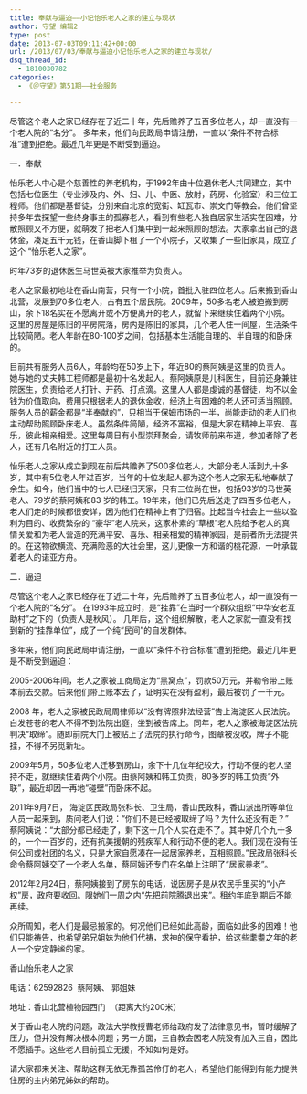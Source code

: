 ```yaml
---
title: 奉献与逼迫——小记怡乐老人之家的建立与现状
author: 守望 编辑2
type: post
date: 2013-07-03T09:11:42+00:00
url: /2013/07/03/奉献与逼迫小记怡乐老人之家的建立与现状/
dsq_thread_id:
  - 1810030782
categories:
  - 《＠守望》第51期——社会服务

---
```

<p class="mceWPmore" title="更多...">
  尽管这个老人之家已经存在了近二十年，先后赡养了五百多位老人，却一直没有一个老人院的“名分”。 多年来，他们向民政局申请注册，一直以“条件不符合标准”遭到拒绝。最近几年更是不断受到逼迫。<!--more-->
</p>

<p class="mceWPmore" title="更多...">
  一．奉献
</p>

怡乐老人中心是个慈善性的养老机构，于1992年由十位退休老人共同建立，其中包括七位医生（专业涉及内、外、妇、儿、中医、放射，药房、化验室）和三位工程师。他们都是基督徒，分别来自北京的宽街、缸瓦市、崇文门等教会。他们曾坚持多年去探望一些终身事主的孤寡老人，看到有些老人独自居家生活实在困难，分散照顾又不方便，就萌发了把老人们集中到一起来照顾的想法。大家拿出自己的退休金，凑足五千元钱，在香山脚下租了一个小院子，又收集了一些旧家具，成立了这个 “怡乐老人之家”。

时年73岁的退休医生马世英被大家推举为负责人。

老人之家最初地址在香山南营，只有一个小院，首批入驻四位老人。后来搬到香山北营，发展到70多位老人，占有五个居民院。2009年，50多名老人被迫搬到房山，余下18名实在不愿离开或不方便离开的老人，就留下来继续住着两个小院。这里的房屋是陈旧的平房院落，房内是陈旧的家具，几个老人住一间屋，生活条件比较简陋。老人年龄在80-100岁之间，包括基本生活能自理的、半自理的和卧床的。

目前共有服务人员6人，年龄均在50岁上下，年近80的蔡阿姨是这里的负责人。她与她的丈夫韩工程师都是最初十名发起人。蔡阿姨原是儿科医生，目前还身兼驻院医生，负责给老人打针、开药、打点滴。这里人人都是虔诚的基督徒，均不以金钱为价值取向，费用只根据老人的退休金收，经济上有困难的老人还可适当照顾。服务人员的薪金都是“半奉献的”，只相当于保姆市场的一半，尚能走动的老人们也主动帮助照顾卧床老人。虽然条件简陋，经济不富裕，但是大家在精神上平安、喜乐，彼此相亲相爱。这里每周日有小型崇拜聚会，请牧师前来布道，参加者除了老人，还有几名附近的打工人员。

怡乐老人之家从成立到现在前后共赡养了500多位老人，大部分老人活到九十多岁，其中有5位老人年过百岁。当年的十位发起人都为这个老人之家无私地奉献了余生。如今，他们当中的七人已经归天家，只有三位尚在世，包括93岁的马世英老人、79岁的蔡阿姨和83 岁的韩工。19年来，他们已先后送走了四百多位老人，老人们走的时候都很安详，因为他们在精神上有了归宿。比起当今社会上一些以盈利为目的、收费繁杂的 “豪华”老人院来，这家朴素的“草根”老人院给予老人的真情关爱和为老人营造的充满平安、喜乐、相亲相爱的精神家园，是前者所无法提供的。在这物欲横流、充满险恶的大社会里，这儿更像一方和谐的桃花源，一叶承载着老人的诺亚方舟。

二．逼迫

尽管这个老人之家已经存在了近二十年，先后赡养了五百多位老人，却一直没有一个老人院的“名分”。 在1993年成立时，是“挂靠”在当时一个群众组织“中华安老互助村”之下的（负责人是秋风）。 几年后，这个组织解散，老人之家就一直没有找到新的“挂靠单位”，成了一个纯“民间”的自发群体。

多年来，他们向民政局申请注册，一直以“条件不符合标准”遭到拒绝。最近几年更是不断受到逼迫：

2005-2006年间，老人之家被工商局定为“黑窝点”，罚款50万元，并勒令带上账本前去交款。后来他们带上账本去了，证明实在没有盈利，最后被罚了一千元。

2008 年，老人之家被民政局周律师以“没有牌照非法经营”告上海淀区人民法院。白发苍苍的老人不得不到法院出庭，坐到被告席上。同年，老人之家被海淀区法院判决“取缔”。随即前院大门上被贴上了法院的执行命令，图章被没收，牌子不能挂，不得不另觅新址。

2009年5月，50多位老人迁移到房山，余下十几位年纪较大，行动不便的老人坚持不走，就继续住着两个小院。由蔡阿姨和韩工负责，80多岁的韩工负责“外联”，最近却因一再地“碰壁”而卧床不起。

2011年9月7日， 海淀区民政局张科长、卫生局，香山民政科，香山派出所等单位人员一起来到，质问老人们说：“你们不是已经被取缔了吗？为什么还没有走？” 蔡阿姨说：“大部分都已经走了，剩下这十几个人实在走不了。其中好几个九十多的，一个一百岁的，还有抗美援朝的残疾军人和行动不便的老人。我们现在没有任何公司或社团的名义，只是大家自愿凑在一起居家养老，互相照顾。”民政局张科长命令蔡阿姨交了一个老人名单，蔡阿姨还专门在名单上注明了“居家养老”。

2012年2月24日，蔡阿姨接到了房东的电话，说因房子是从农民手里买的“小产权”房，政府要收回。限她们一周之内“先把前院腾退出来”。租约年底到期后不能再续。

众所周知，老人们是最忌搬家的。何况他们已经如此高龄，面临如此多的困难！他们只能祷告，也希望弟兄姐妹为他们代祷，求神的保守看护，给这些耄耋之年的老人一个安定静谧的家。

香山怡乐老人之家
  
电话：62592826  蔡阿姨、 郭姐妹

地址：香山北营植物园西门  （距离大约200米）

关于香山老人院的问题，政法大学教授曹老师给政府发了法律意见书，暂时缓解了压力，但并没有解决根本问题；另一方面，三自教会因老人院没有加入三自，因此不愿插手。这些老人目前孤立无援，不知如何是好。

请大家都来关注、帮助这群无依无靠孤苦伶仃的老人，希望他们能得到有能力提供住房的主内弟兄姊妹的帮助。